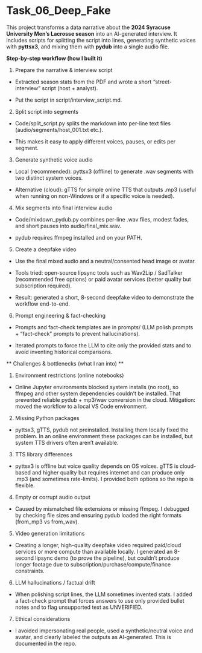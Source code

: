 # Task_06_Deep_Fake

This project transforms a data narrative about the **2024 Syracuse University Men’s Lacrosse season** into an AI-generated interview. It includes scripts for splitting the script into lines, generating synthetic voices with **pyttsx3**, and mixing them with **pydub** into a single audio file.  


**Step-by-step workflow (how I built it)**

1. Prepare the narrative & interview script

* Extracted season stats from the PDF and wrote a short “street-interview” script (host + analyst).

* Put the script in script/interview_script.md.

2. Split script into segments

* Code/split_script.py splits the markdown into per-line text files (audio/segments/host_001.txt etc.).

* This makes it easy to apply different voices, pauses, or edits per segment.

3. Generate synthetic voice audio

* Local (recommended): pyttsx3 (offline) to generate .wav segments with two distinct system voices.

* Alternative (cloud): gTTS for simple online TTS that outputs .mp3 (useful when running on non-Windows or if a specific voice is needed).

4. Mix segments into final interview audio

* Code/mixdown_pydub.py combines per-line .wav files, modest fades, and short pauses into audio/final_mix.wav.

* pydub requires ffmpeg installed and on your PATH.

5. Create a deepfake video

* Use the final mixed audio and a neutral/consented head image or avatar.

* Tools tried: open-source lipsync tools such as Wav2Lip / SadTalker (recommended free options) or paid avatar services (better quality but subscription required).

* Result: generated a short, 8-second deepfake video to demonstrate the workflow end-to-end.

6. Prompt engineering & fact-checking

* Prompts and fact-check templates are in prompts/ (LLM polish prompts + “fact-check” prompts to prevent hallucinations).

* Iterated prompts to force the LLM to cite only the provided stats and to avoid inventing historical comparisons.

** Challenges & bottlenecks (what I ran into) **
1. Environment restrictions (online notebooks)

* Online Jupyter environments blocked system installs (no root), so ffmpeg and other system dependencies couldn’t be installed. That prevented reliable pydub + mp3/wav conversion in the cloud. Mitigation: moved the workflow to a local VS Code environment.

2. Missing Python packages

* pyttsx3, gTTS, pydub not preinstalled. Installing them locally fixed the problem. In an online environment these packages can be installed, but system TTS drivers often aren’t available.

3. TTS library differences

* pyttsx3 is offline but voice quality depends on OS voices. gTTS is cloud-based and higher quality but requires internet and can produce only .mp3 (and sometimes rate-limits). I provided both options so the repo is flexible.

4. Empty or corrupt audio output

* Caused by mismatched file extensions or missing ffmpeg. I debugged by checking file sizes and ensuring pydub loaded the right formats (from_mp3 vs from_wav).

5. Video generation limitations

* Creating a longer, high-quality deepfake video required paid/cloud services or more compute than available locally. I generated an 8-second lipsync demo (to prove the pipeline), but couldn’t produce longer footage due to subscription/purchase/compute/finance constraints.

6. LLM hallucinations / factual drift

* When polishing script lines, the LLM sometimes invented stats. I added a fact-check prompt that forces answers to use only provided bullet notes and to flag unsupported text as UNVERIFIED.

7. Ethical considerations

* I avoided impersonating real people, used a synthetic/neutral voice and avatar, and clearly labeled the outputs as AI-generated. This is documented in the repo.
